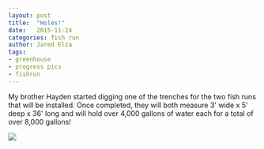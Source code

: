 ```yaml
---
layout: post
title:  "Holes!"
date:   2015-11-24
categories: fish run
author: Jared Elza
tags: 
- greenhouse
- progress pics
- fishrun
---
```




My brother Hayden started digging one of the trenches for the two fish runs that will be installed. Once completed, they will both measure 3' wide x 5' deep x 36' long and will hold over 4,000 gallons of water each for a total of over 8,000 gallons! 

[![](http://i.imgur.com/Hy0a0Kil.jpg)](http://i.imgur.com/Hy0a0Ki.jpg)
